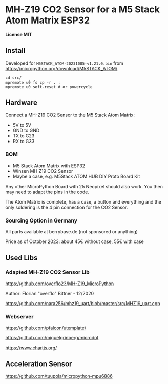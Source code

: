 # MH-Z19 CO2 Sensor for a M5 Stack Atom Matrix ESP32

__License MIT__

## Install

Developed for `M5STACK_ATOM-20231005-v1.21.0.bin` from https://micropython.org/download/M5STACK_ATOM/

```
cd src/
mpremote u0 fs cp -r . :
mpremote u0 soft-reset # or powercycle
```

## Hardware

Connect a MH-Z19 CO2 Sensor to the M5 Stack Atom Matrix:

* 5V to 5V
* GND to GND
* TX to G23
* RX to G33

### BOM

* M5 Stack Atom Matrix with ESP32
* Winsen MH Z19 CO2 Sensor
* Maybe a case, e.g. M5Stack ATOM HUB DIY Proto Board Kit

Any other MicroPython Board with 25 Neopixel should also work. You then may need to adapt the pins in the code.

The Atom Matrix is complete, has a case, a button and everything and the only soldering is the 4 pin connection for the CO2 Sensor.

### Sourcing Option in Germany

All parts available at berrybase.de (not sponsored or anything)

Price as of October 2023: about 45€ without case, 55€ with case

## Used Libs

### Adapted MH-Z19 CO2 Sensor Lib

https://github.com/overflo23/MH-Z19_MicroPython

Author: Florian "overflo" Bittner - 12/2020 

https://github.com/nara256/mhz19_uart/blob/master/src/MHZ19_uart.cpp

### Webserver

https://github.com/pfalcon/utemplate/

https://github.com/miguelgrinberg/microdot

https://www.chartjs.org/

## Acceleration Sensor

https://github.com/tuupola/micropython-mpu6886


